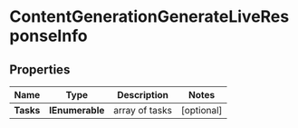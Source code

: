 # ContentGenerationGenerateLiveResponseInfo


## Properties

| Name | Type | Description | Notes |
|------------ | ------------- | ------------- | -------------|
**Tasks** | **IEnumerable<ContentGenerationGenerateLiveTaskInfo>** | array of tasks |[optional]|